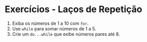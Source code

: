 # Exercícios - Laços de Repetição

1. Exiba os números de 1 a 10 com `for`.
2. Use `while` para somar números de 1 a 5.
3. Crie um `do...while` que exibe números pares até 8.